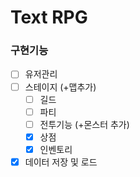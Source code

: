# Text RPG

### 구현기능
- [ ] 유저관리
- [ ] 스테이지 (+맵추가)
  - [ ] 길드
  - [ ] 파티
  - [ ] 전투기능 (+몬스터 추가)
  - [x] 상점
  - [x] 인벤토리
- [x] 데이터 저장 및 로드
